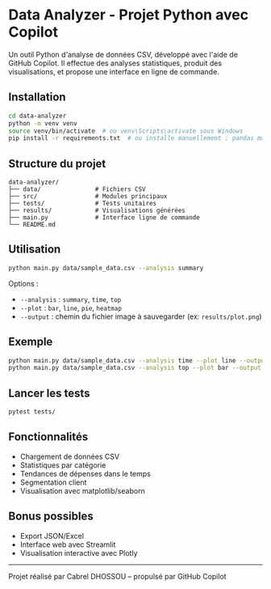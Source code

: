 # Data Analyzer - Projet Python avec Copilot

Un outil Python d'analyse de données CSV, développé avec l'aide de GitHub Copilot. Il effectue des analyses statistiques, produit des visualisations, et propose une interface en ligne de commande.

## Installation

```bash
cd data-analyzer
python -m venv venv
source venv/bin/activate  # ou venv\Scripts\activate sous Windows
pip install -r requirements.txt  # ou installe manuellement : pandas matplotlib seaborn pytest
```

## Structure du projet

```
data-analyzer/
├── data/               # Fichiers CSV
├── src/                # Modules principaux
├── tests/              # Tests unitaires
├── results/            # Visualisations générées
├── main.py             # Interface ligne de commande
└── README.md
```

## Utilisation

```bash
python main.py data/sample_data.csv --analysis summary
```

Options :

- `--analysis` : `summary`, `time`, `top`
- `--plot` : `bar`, `line`, `pie`, `heatmap`
- `--output` : chemin du fichier image à sauvegarder (ex: `results/plot.png`)

## Exemple

```bash
python main.py data/sample_data.csv --analysis time --plot line --output results/time_plot.png
python main.py data/sample_data.csv --analysis top --plot bar --output results/top_categories.png
```

## Lancer les tests

```bash
pytest tests/
```

## Fonctionnalités

- Chargement de données CSV
- Statistiques par catégorie
- Tendances de dépenses dans le temps
- Segmentation client
- Visualisation avec matplotlib/seaborn

## Bonus possibles

- Export JSON/Excel
- Interface web avec Streamlit
- Visualisation interactive avec Plotly

---

Projet réalisé par Cabrel DHOSSOU – propulsé par GitHub Copilot
